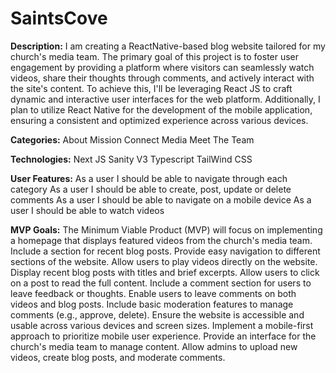 # SaintsCove
**Description:** 
I am creating a ReactNative-based blog website tailored for my church's media team. The primary goal of this project is to foster user engagement by providing a platform where visitors can seamlessly watch videos, share their thoughts through comments, and actively interact with the site's content. To achieve this, I'll be leveraging React JS to craft dynamic and interactive user interfaces for the web platform. Additionally, I plan to utilize React Native for the development of the mobile application, ensuring a consistent and optimized experience across various devices.

**Categories:**
About 
Mission 
Connect 
Media
Meet The Team

**Technologies:**
Next JS 
Sanity V3
Typescript 
TailWind CSS

**User Features:**
As a user I should be able to navigate through each category
As a user I should be able to create, post, update or delete comments
As a user I should be able to navigate on a mobile device
As a user I should be able to watch videos

**MVP Goals:**
The Minimum Viable Product (MVP) will focus on implementing a homepage that displays  featured videos from the church's media team. Include a section for recent blog posts. Provide easy navigation to different sections of the website. Allow users to play videos directly on the website. Display recent blog posts with titles and brief excerpts. Allow users to click on a post to read the full content. Include a comment section for users to leave feedback or thoughts. Enable users to leave comments on both videos and blog posts. Include basic moderation features to manage comments (e.g., approve, delete). Ensure the website is accessible and usable across various devices and screen sizes. Implement a mobile-first approach to prioritize mobile user experience. Provide an interface for the church's media team to manage content. Allow admins to upload new videos, create blog posts, and moderate comments.
